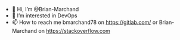 - 👋 Hi, I’m @Brian-Marchand
- 👀 I’m interested in DevOps
- 📫 How to reach me bmarchand78 on https://gitlab.com/ or Brian-Marchand on https://stackoverflow.com 
